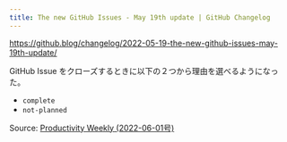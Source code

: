 ```yaml
---
title: The new GitHub Issues - May 19th update | GitHub Changelog
---
```


https://github.blog/changelog/2022-05-19-the-new-github-issues-may-19th-update/

GitHub Issue をクローズするときに以下の２つから理由を選べるようになった。

- `complete`
- `not-planned`

Source: [Productivity Weekly (2022-06-01号)](https://zenn.dev/korosuke613/articles/productivity-weekly-20220601)


